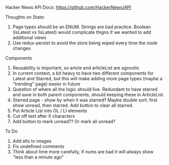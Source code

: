 Hacker News API Docs: https://github.com/HackerNews/API

Thoughts on State:
1) Page types should be an ENUM. Strings are bad practice. Boolean (isLatest vs !isLatest) would complicate thigns if we wanted to add additional views
2) Use redux-persist to avoid the store being wiped every time the route changes


Components
1) Reusability is important, so artcle and articleList are agnostic 
2) In current context, a bit heavy to have two different components for Latest and Starred, but this will make adding more page types (maybe a "trending" page) easier in future
3) Question of where all the logic should live. Redundant to have starred and save in both parent components, should keeping these in ArticleList. 
4) Starred page - show by when it was starred? Maybe double sort: first show unread, then starred. Add button to clear all starred.
5) Put Article List into OL / LI elements
6) Cut off text after X characters
7) Add button to mark unread?? Or mark all unread?



To Do
1) Add alts to images
2) Fix undefined comments
3) Think about time more carefully, if nums are bad it will always show "less than a minute ago"